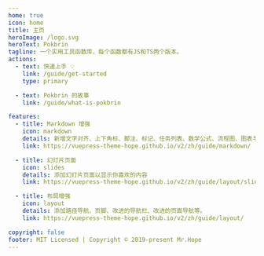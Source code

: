 ```yaml
---
home: true
icon: home
title: 主页
heroImage: /logo.svg
heroText: Pokbrin
tagline: 一个实用工具函数库，每个函数都有JS和TS两个版本。
actions:
  - text: 快速上手 💡
    link: /guide/get-started
    type: primary

  - text: Pokbrin 的故事
    link: /guide/what-is-pokbrin

features:
  - title: Markdown 增强
    icon: markdown
    details: 新增文字对齐、上下角标、脚注、标记、任务列表、数学公式、流程图、图表与幻灯片支持
    link: https://vuepress-theme-hope.github.io/v2/zh/guide/markdown/

  - title: 幻灯片页面
    icon: slides
    details: 添加幻灯片页面以显示你喜欢的内容
    link: https://vuepress-theme-hope.github.io/v2/zh/guide/layout/slides.html

  - title: 布局增强
    icon: layout
    details: 添加路径导航、页脚、改进的导航栏、改进的页面导航等。
    link: https://vuepress-theme-hope.github.io/v2/zh/guide/layout/

copyright: false
footer: MIT Licensed | Copyright © 2019-present Mr.Hope
---
```

